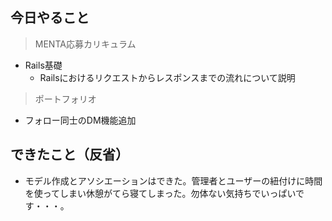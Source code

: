 ## 今日やること

> MENTA応募カリキュラム
- Rails基礎
  - Railsにおけるリクエストからレスポンスまでの流れについて説明
 


> ポートフォリオ
- フォロー同士のDM機能追加

## できたこと（反省）
- モデル作成とアソシエーションはできた。管理者とユーザーの紐付けに時間を使ってしまい休憩がてら寝てしまった。勿体ない気持ちでいっぱいです・・・。
